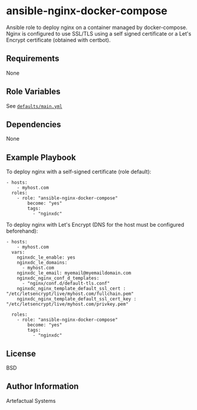 ansible-nginx-docker-compose
============================

Ansible role to deploy nginx on a container managed by docker-compose.
Nginx is configured to use SSL/TLS using a self signed certificate or a
Let's Encrypt certificate (obtained with certbot).

Requirements
------------

None

Role Variables
--------------

See [`defaults/main.yml`](./defaults/main.yml)

Dependencies
------------

None

Example Playbook
----------------

To deploy nginx with a self-signed certificate (role default):
```
- hosts: 
    - myhost.com
  roles:
    - role: "ansible-nginx-docker-compose"
        become: "yes"
        tags:
          - "nginxdc"
```

To deploy nginx with Let's Encrypt (DNS for the host must be
configured beforehand):
```
- hosts: 
    - myhost.com
  vars:
    nginxdc_le_enable: yes
    nginxdc_le_domains:
      - myhost.com
    nginxdc_le_email: myemail@myemaildomain.com
    nginxdc_nginx_conf_d_templates:
      - "nginx/conf.d/default-tls.conf"
    nginxdc_nginx_template_default_ssl_cert : "/etc/letsencrypt/live/myhost.com/fullchain.pem"
    nginxdc_nginx_template_default_ssl_cert_key : "/etc/letsencrypt/live/myhost.com/privkey.pem"

  roles:
    - role: "ansible-nginx-docker-compose"
        become: "yes"
        tags:
          - "nginxdc"

```

License
-------

BSD

Author Information
------------------

Artefactual Systems
